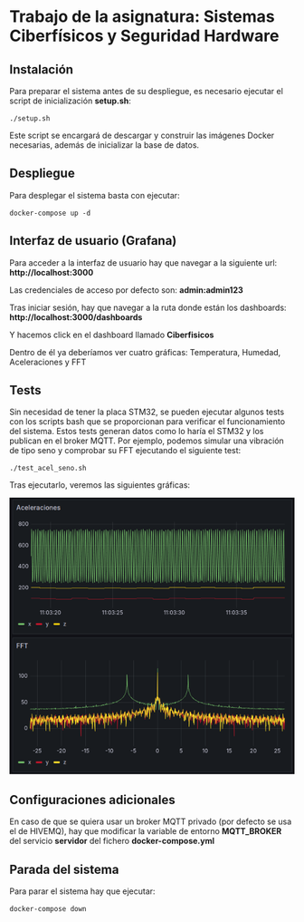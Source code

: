 # Trabajo de la asignatura: Sistemas Ciberfísicos y Seguridad Hardware
## Instalación
Para preparar el sistema antes de su despliegue, es necesario ejecutar el
script de inicialización **setup.sh**:

    ./setup.sh

Este script se encargará de descargar y construir las imágenes Docker necesarias,
además de inicializar la base de datos.

## Despliegue
Para desplegar el sistema basta con ejecutar:

    docker-compose up -d

## Interfaz de usuario (Grafana)
Para acceder a la interfaz de usuario hay que navegar a la siguiente url:
    **http://localhost:3000**

Las credenciales de acceso por defecto son: **admin:admin123**

Tras iniciar sesión, hay que navegar a la ruta donde están los dashboards:
    **http://localhost:3000/dashboards**

Y hacemos click en el dashboard llamado **Ciberfisicos**

Dentro de él ya deberíamos ver cuatro gráficas: Temperatura, Humedad, Aceleraciones
y FFT

## Tests
Sin necesidad de tener la placa STM32, se pueden ejecutar algunos tests con los scripts bash
que se proporcionan para verificar el funcionamiento del sistema. Estos tests generan datos como
lo haría el STM32 y los publican en el broker MQTT. Por ejemplo, podemos simular una 
vibración de tipo seno y comprobar su FFT ejecutando el siguiente test:

    ./test_acel_seno.sh

Tras ejecutarlo, veremos las siguientes gráficas:

![Test aceleraciones seno](images/test_acel_seno.png)

## Configuraciones adicionales
En caso de que se quiera usar un broker MQTT privado (por defecto se usa el de HIVEMQ), hay que modificar
la variable de entorno **MQTT_BROKER** del servicio **servidor** del fichero **docker-compose.yml**

## Parada del sistema
Para parar el sistema hay que ejecutar:

    docker-compose down
